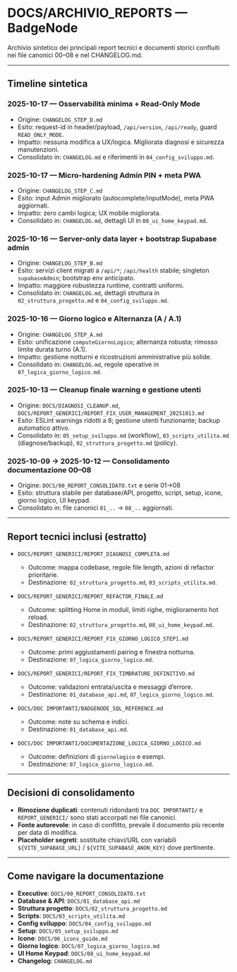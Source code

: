 # DOCS/ARCHIVIO_REPORTS — BadgeNode

Archivio sintetico dei principali report tecnici e documenti storici confluiti nei file canonici 00–08 e nel CHANGELOG.md.

---

## Timeline sintetica

### 2025-10-17 — Osservabilità minima + Read-Only Mode
- Origine: `CHANGELOG_STEP_D.md`
- Esito: request-id in header/payload, `/api/version`, `/api/ready`, guard `READ_ONLY_MODE`.
- Impatto: nessuna modifica a UX/logica. Migliorata diagnosi e sicurezza manutenzioni.
- Consolidato in: `CHANGELOG.md` e riferimenti in `04_config_sviluppo.md`.

### 2025-10-17 — Micro-hardening Admin PIN + meta PWA
- Origine: `CHANGELOG_STEP_C.md`
- Esito: input Admin migliorato (autocomplete/inputMode), meta PWA aggiornati.
- Impatto: zero cambi logica; UX mobile migliorata.
- Consolidato in: `CHANGELOG.md`, dettagli UI in `08_ui_home_keypad.md`.

### 2025-10-16 — Server-only data layer + bootstrap Supabase admin
- Origine: `CHANGELOG_STEP_B.md`
- Esito: servizi client migrati a `/api/*`; `/api/health` stabile; singleton `supabaseAdmin`; bootstrap env anticipato.
- Impatto: maggiore robustezza runtime, contratti uniformi.
- Consolidato in: `CHANGELOG.md`, dettagli struttura in `02_struttura_progetto.md` e `04_config_sviluppo.md`.

### 2025-10-16 — Giorno logico e Alternanza (A / A.1)
- Origine: `CHANGELOG_STEP_A.md`
- Esito: unificazione `computeGiornoLogico`; alternanza robusta; rimosso limite durata turno (A.1).
- Impatto: gestione notturni e ricostruzioni amministrative più solide.
- Consolidato in: `CHANGELOG.md`, regole operative in `07_logica_giorno_logico.md`.

### 2025-10-13 — Cleanup finale warning e gestione utenti
- Origine: `DOCS/DIAGNOSI_CLEANUP.md`, `DOCS/REPORT_GENERICI/REPORT_FIX_USER_MANAGEMENT_20251013.md`
- Esito: ESLint warnings ridotti a 8; gestione utenti funzionante; backup automatico attivo.
- Consolidato in: `05_setup_sviluppo.md` (workflow), `03_scripts_utilita.md` (diagnose/backup), `02_struttura_progetto.md` (policy).

### 2025-10-09 → 2025-10-12 — Consolidamento documentazione 00–08
- Origine: `DOCS/00_REPORT_CONSOLIDATO.txt` e serie 01→08
- Esito: struttura stabile per database/API, progetto, script, setup, icone, giorno logico, UI keypad.
- Consolidato in: file canonici `01_..` → `08_..` aggiornati.

---

## Report tecnici inclusi (estratto)

- `DOCS/REPORT_GENERICI/REPORT_DIAGNOSI_COMPLETA.md`
  - Outcome: mappa codebase, regole file length, azioni di refactor prioritarie.
  - Destinazione: `02_struttura_progetto.md`, `03_scripts_utilita.md`.

- `DOCS/REPORT_GENERICI/REPORT_REFACTOR_FINALE.md`
  - Outcome: splitting Home in moduli, limiti righe, miglioramento hot reload.
  - Destinazione: `02_struttura_progetto.md`, `08_ui_home_keypad.md`.

- `DOCS/REPORT_GENERICI/REPORT_FIX_GIORNO_LOGICO_STEP1.md`
  - Outcome: primi aggiustamenti pairing e finestra notturna.
  - Destinazione: `07_logica_giorno_logico.md`.

- `DOCS/REPORT_GENERICI/REPORT_FIX_TIMBRATURE_DEFINITIVO.md`
  - Outcome: validazioni entrata/uscita e messaggi d’errore.
  - Destinazione: `01_database_api.md`, `07_logica_giorno_logico.md`.

- `DOCS/DOC IMPORTANTI/BADGENODE_SQL_REFERENCE.md`
  - Outcome: note su schema e indici.
  - Destinazione: `01_database_api.md`.

- `DOCS/DOC IMPORTANTI/DOCUMENTAZIONE_LOGICA_GIORNO_LOGICO.md`
  - Outcome: definizioni di `giornologico` e esempi.
  - Destinazione: `07_logica_giorno_logico.md`.

---

## Decisioni di consolidamento

- **Rimozione duplicati**: contenuti ridondanti tra `DOC IMPORTANTI/` e `REPORT_GENERICI/` sono stati accorpati nei file canonici.
- **Fonte autorevole**: in caso di conflitto, prevale il documento più recente per data di modifica.
- **Placeholder segreti**: sostituite chiavi/URL con variabili `${VITE_SUPABASE_URL}` / `${VITE_SUPABASE_ANON_KEY}` dove pertinente.

---

## Come navigare la documentazione

- **Executive**: `DOCS/00_REPORT_CONSOLIDATO.txt`
- **Database & API**: `DOCS/01_database_api.md`
- **Struttura progetto**: `DOCS/02_struttura_progetto.md`
- **Scripts**: `DOCS/03_scripts_utilita.md`
- **Config sviluppo**: `DOCS/04_config_sviluppo.md`
- **Setup**: `DOCS/05_setup_sviluppo.md`
- **Icone**: `DOCS/06_icons_guide.md`
- **Giorno logico**: `DOCS/07_logica_giorno_logico.md`
- **UI Home Keypad**: `DOCS/08_ui_home_keypad.md`
- **Changelog**: `CHANGELOG.md`
